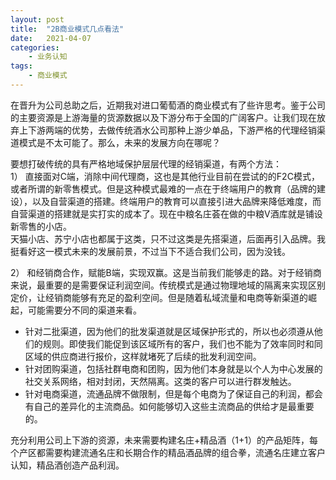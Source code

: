 ```yaml
---
layout: post
title:  "2B商业模式几点看法"
date:   2021-04-07
categories:
    - 业务认知
tags:
    - 商业模式
---
```


在晋升为公司总助之后，近期我对进口葡萄酒的商业模式有了些许思考。鉴于公司的主要资源是上游海量的货源数据以及下游分布于全国的广阔客户。让我们现在放弃上下游两端的优势，去做传统酒水公司那种上游少单品，下游严格的代理经销渠道模式是不太可能了。那么，未来的发展方向在哪呢？  

要想打破传统的具有严格地域保护层层代理的经销渠道，有两个方法：  
1） 直接面对C端，消除中间代理商，这也是其他行业目前在尝试的的F2C模式，或者所谓的新零售模式。但是这种模式最难的一点在于终端用户的教育（品牌的建设），以及自营渠道的搭建。终端用户的教育可以直接引进大品牌来降低难度，而自营渠道的搭建就是实打实的成本了。现在中粮名庄荟在做的中粮V酒库就是铺设新零售的小店。  
天猫小店、苏宁小店也都属于这类，只不过这类是先搭渠道，后面再引入品牌。我挺看好这一模式未来的发展前景，不过当下不适合我们公司，因为没钱。  

2） 和经销商合作，赋能B端，实现双赢。这是当前我们能够走的路。对于经销商来说，最重要的是需要保证利润空间。传统模式是通过物理地域的隔离来实现区别定价，让经销商能够有充足的盈利空间。但是随着私域流量和电商等新渠道的崛起，可能需要分不同的渠道来看。  
- 针对二批渠道，因为他们的批发渠道就是区域保护形式的，所以也必须遵从他们的规则。即使我们能促到该区域所有的客户，我们也不能为了效率同时和同区域的供应商进行报价，这样就堵死了后续的批发利润空间。  
- 针对团购渠道，包括社群电商和团购，因为他们本身就是以个人为中心发展的社交关系网络，相对封闭，天然隔离。这类的客户可以进行群发触达。  
- 针对电商渠道，流通品牌不做限制，但是每个电商为了保证自己的利润，都会有自己的差异化的主流商品。如何能够切入这些主流商品的供给才是最重要的。
  
充分利用公司上下游的资源，未来需要构建名庄+精品酒（1+1）的产品矩阵，每个产区都需要构建流通名庄和长期合作的精品酒品牌的组合拳，流通名庄建立客户认知，精品酒创造产品利润。
